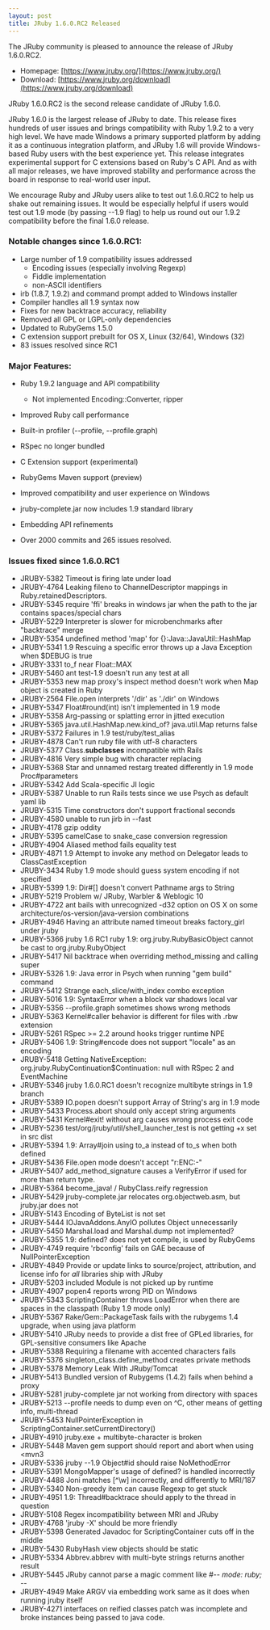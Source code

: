 ```yaml
---
layout: post
title: JRuby 1.6.0.RC2 Released
---
```

The JRuby community is pleased to announce the release of JRuby 1.6.0.RC2.

- Homepage: [https://www.jruby.org/](https://www.jruby.org/)
- Download: [https://www.jruby.org/download](https://www.jruby.org/download)

JRuby 1.6.0.RC2 is the second release candidate of JRuby 1.6.0.

JRuby 1.6.0 is the largest release of JRuby to date. This release
fixes hundreds of user issues and brings compatibility with Ruby 1.9.2
to a very high level. We have made Windows a primary supported
platform by adding it as a continuous integration platform, and JRuby
1.6 will provide Windows-based Ruby users with the best experience
yet. This release integrates experimental support for C extensions
based on Ruby's C API. And as with all major releases, we have
improved stability and performance across the board in response to
real-world user input.

We encourage Ruby and JRuby users alike to test out 1.6.0.RC2 to help
us shake out remaining issues. It would be especially helpful if users
would test out 1.9 mode (by passing --1.9 flag) to help us round out
our 1.9.2 compatibility before the final 1.6.0 release.

### Notable changes since 1.6.0.RC1:
- Large number of 1.9 compatibility issues addressed
  - Encoding issues (especially involving Regexp)
  - Fiddle implementation
  - non-ASCII identifiers
- irb (1.8.7, 1.9.2) and command prompt added to Windows installer
- Compiler handles all 1.9 syntax now
- Fixes for new backtrace accuracy, reliability
- Removed all GPL or LGPL-only dependencies
- Updated to RubyGems 1.5.0
- C extension support prebuilt for OS X, Linux (32/64), Windows (32)
- 83 issues resolved since RC1

### Major Features:

- Ruby 1.9.2 language and API compatibility

  - Not implemented Encoding::Converter, ripper
- Improved Ruby call performance
- Built-in profiler (--profile, --profile.graph)
- RSpec no longer bundled
- C Extension support (experimental)
- RubyGems Maven support (preview)
- Improved compatibility and user experience on Windows
- jruby-complete.jar now includes 1.9 standard library
- Embedding API refinements
- Over 2000 commits and 265 issues resolved.

### Issues fixed since 1.6.0.RC1

- JRUBY-5382 Timeout is firing late under load
- JRUBY-4764 Leaking fileno to ChannelDescriptor mappings in Ruby.retainedDescriptors.
- JRUBY-5345 require 'ffi' breaks in windows jar when the path to the jar contains spaces/special chars
- JRUBY-5229 Interpreter is slower for microbenchmarks after "backtrace" merge
- JRUBY-5354 undefined method 'map' for {}:Java::JavaUtil::HashMap
- JRUBY-5341 1.9 Rescuing a specific error throws up a Java Exception when $DEBUG is true
- JRUBY-3331 to_f near Float::MAX
- JRUBY-5460 ant test-1.9 doesn't run any test at all
- JRUBY-5353 new map proxy's inspect method doesn't work when Map object is created in Ruby
- JRUBY-2564 File.open interprets '/dir' as './dir' on Windows
- JRUBY-5347 Float#round(int) isn't implemented in 1.9 mode
- JRUBY-5358 Arg-passing or splatting error in jitted execution
- JRUBY-5365 java.util.HashMap.new.kind_of? java.util.Map returns false
- JRUBY-5372 Failures in 1.9 test/ruby/test_alias
- JRUBY-4878 Can't run ruby file with utf-8 characters
- JRUBY-5377 Class.__subclasses__ incompatible with Rails
- JRUBY-4816 Very simple bug with character replacing
- JRUBY-5368 Star and unnamed restarg treated differently in 1.9 mode Proc#parameters
- JRUBY-5342 Add Scala-specific JI logic
- JRUBY-5387 Unable to run Rails tests since we use Psych as default yaml lib
- JRUBY-5315 Time constructors don't support fractional seconds
- JRUBY-4580 unable to run jirb in --fast
- JRUBY-4178 gzip oddity
- JRUBY-5395 camelCase to snake_case conversion regression
- JRUBY-4904 Aliased method fails equality test
- JRUBY-4871 1.9 Attempt to invoke any method on Delegator leads to ClassCastException
- JRUBY-3434 Ruby 1.9 mode should guess system encoding if not specified
- JRUBY-5399 1.9: Dir#\[\] doesn't convert Pathname args to String
- JRUBY-5219 Problem w/ JRuby, Warbler & Weblogic 10
- JRUBY-4722 ant bails with unrecognized -d32 option on OS X on some architecture/os-version/java-version combinations
- JRUBY-4946 Having an attribute named timeout breaks factory_girl under jruby
- JRUBY-5366 jruby 1.6 RC1 ruby 1.9: org.jruby.RubyBasicObject cannot be cast to org.jruby.RubyObject
- JRUBY-5417 Nil backtrace when overriding method_missing and calling super
- JRUBY-5326 1.9: Java error in Psych when running "gem build" command
- JRUBY-5412 Strange each_slice/with_index combo exception
- JRUBY-5016 1.9: SyntaxError when a block var shadows local var
- JRUBY-5356 --profile.graph sometimes shows wrong methods
- JRUBY-5363 Kernel#caller behavior is different for files with .rbw extension
- JRUBY-5261 RSpec &gt;= 2.2 around hooks trigger runtime NPE
- JRUBY-5406 1.9: String#encode does not support "locale" as an encoding
- JRUBY-5418 Getting NativeException: org.jruby.RubyContinuation$Continuation: null with RSpec 2 and EventMachine
- JRUBY-5346 jruby 1.6.0.RC1 doesn't recognize multibyte strings in 1.9 branch
- JRUBY-5389 IO.popen doesn't support Array of String's arg in 1.9 mode
- JRUBY-5433 Process.abort should only accept string arguments
- JRUBY-5431 Kernel#exit! without arg causes wrong process exit code
- JRUBY-5236 test/org/jruby/util/shell_launcher_test is not getting +x set in src dist
- JRUBY-5394 1.9: Array#join using to_a instead of to_s when both defined
- JRUBY-5436 File.open mode doesn't accept "r:ENC:-"
- JRUBY-5407 add_method_signature causes a VerifyError if used for more than return type.
- JRUBY-5364 become_java! / RubyClass.reify regression
- JRUBY-5429 jruby-complete.jar relocates org.objectweb.asm, but jruby.jar does not
- JRUBY-5143 Encoding of ByteList is not set
- JRUBY-5444 IOJavaAddons.AnyIO pollutes Object unnecessarily
- JRUBY-5450 Marshal.load and Marshal.dump not implemented?
- JRUBY-5355 1.9: defined? does not yet compile, is used by RubyGems
- JRUBY-4749 require 'rbconfig' fails on GAE because of NullPointerException
- JRUBY-4849 Provide or update links to source/project, attribution, and license info for *all* libraries ship with JRuby
- JRUBY-5203 included Module is not picked up by runtime
- JRUBY-4907 popen4 reports wrong PID on Windows
- JRUBY-5343 ScriptingContainer throws LoadError when there are spaces in the classpath (Ruby 1.9 mode only)
- JRUBY-5367 Rake/Gem::PackageTask fails with the rubygems 1.4 upgrade, when using java platform
- JRUBY-5410 JRuby needs to provide a dist free of GPLed libraries, for GPL-sensitive consumers like Apache
- JRUBY-5388 Requiring a filename with accented characters fails
- JRUBY-5376 singleton_class.define_method creates private methods
- JRUBY-5378 Memory Leak With JRuby/Tomcat
- JRUBY-5413 Bundled version of Rubygems (1.4.2) fails when behind a proxy
- JRUBY-5281 jruby-complete jar not working from directory with spaces
- JRUBY-5213 --profile needs to dump even on ^C, other means of getting info, multi-thread
- JRUBY-5453 NullPointerException in ScriptingContainer.setCurrentDirectory()
- JRUBY-4910 jruby.exe + multibyte-character is broken
- JRUBY-5448 Maven gem support should report and abort when using &lt;mvn3
- JRUBY-5336 jruby --1.9 Object#id should raise NoMethodError
- JRUBY-5391 MongoMapper's usage of defined? is handled incorrectly
- JRUBY-4488 Joni matches \[^\w\] incorrectly, and differently to MRI/187
- JRUBY-5340 Non-greedy item can cause Regexp to get stuck
- JRUBY-4951 1.9: Thread#backtrace should apply to the thread in question
- JRUBY-5108 Regex incompatibility between MRI and JRuby
- JRUBY-4768 'jruby -X' should be more friendly
- JRUBY-5398 Generated Javadoc for ScriptingContainer cuts off in the middle
- JRUBY-5430 RubyHash view objects should be static
- JRUBY-5334 Abbrev.abbrev with multi-byte strings returns another result
- JRUBY-5445 JRuby cannot parse a magic comment like #-*- mode: ruby; -*-
- JRUBY-4949 Make ARGV via embedding work same as it does when running jruby itself
- JRUBY-4271 interfaces on reified classes patch was incomplete and broke instances being passed to java code.
